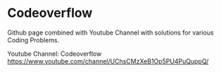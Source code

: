 # Codeoverflow
Github page combined with Youtube Channel with solutions for various Coding Problems.

Youtube Channel: Codeoverflow
https://www.youtube.com/channel/UChsCMzXeB1Op5PU4PuQuppQ/

